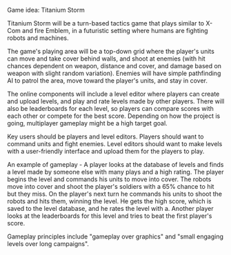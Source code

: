Game idea: Titanium Storm

  Titanium Storm will be a turn-based tactics game that plays similar to X-Com and fire Emblem, in a futuristic setting where humans are fighting robots and machines.
  
  The game's playing area will be a top-down grid where the player's units can move and take cover behind walls, and shoot at enemies (with hit chances dependent on weapon, distance and cover, and damage based on weapon with slight random variation). Enemies will have simple pathfinding AI to patrol the area, move toward the player's units, and stay in cover. 
  
  The online components will include a level editor where players can create and upload levels, and play and rate levels made by other players. There will also be leaderboards for each level, so players can compare scores with each other or compete for the best score. Depending on how the project is going, multiplayer gameplay might be a high target goal.
  
  Key users should be players and level editors. Players should want to command units and fight enemies. Level editors should want to make levels with a user-friendly interface and upload them for the players to play.
  
  An example of gameplay - A player looks at the database of levels and finds a level made by someone else with many plays and a high rating. The player begins the level and commands his units to move into cover. The robots move into cover and shoot the player's soldiers with a 65% chance to hit but they miss. On the player's next turn he commands his units to shoot the robots and hits them, winning the level. He gets the high score, which is saved to the level database, and he rates the level with a. Another player looks at the leaderboards for this level and tries to beat the first player's score.
  
  Gameplay principles include "gameplay over graphics" and "small engaging levels over long campaigns".
